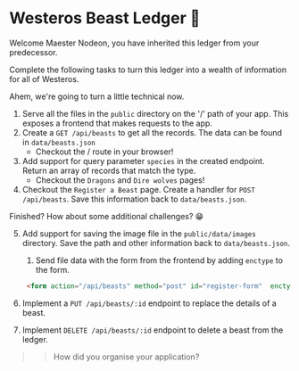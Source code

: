 # Westeros Beast Ledger 🐉

Welcome Maester Nodeon, you have inherited this ledger from your predecessor.

Complete the following tasks to turn this ledger into a wealth of information for all of Westeros.

Ahem, we're going to turn a little technical now.

1. Serve all the files in the `public` directory on the '/' path of your app. This exposes a frontend that makes requests to the app.
2. Create a `GET /api/beasts` to get all the records. The data can be found in `data/beasts.json`
    - Checkout the / route in your browser!
3. Add support for query parameter `species` in the created endpoint. Return an array of records that match the type.
    - Checkout the `Dragons` and `Dire wolves` pages!
4. Checkout the `Register a Beast` page. Create a handler for `POST /api/beasts`. Save this information back to `data/beasts.json`.

Finished? How about some additional challenges? 😁

5. Add support for saving the image file in the `public/data/images` directory. Save the path and other information back to `data/beasts.json`.
   1. Send file data with the form from the frontend by adding `enctype` to the form.

   ```html
    <form action="/api/beasts" method="post" id="register-form"  enctype="multipart/form-data">
   ```

6. Implement a `PUT /api/beasts/:id` endpoint to replace the details of a beast.
7. Implement `DELETE /api/beasts/:id` endpoint to delete a beast from the ledger.

>> How did you organise your application?
